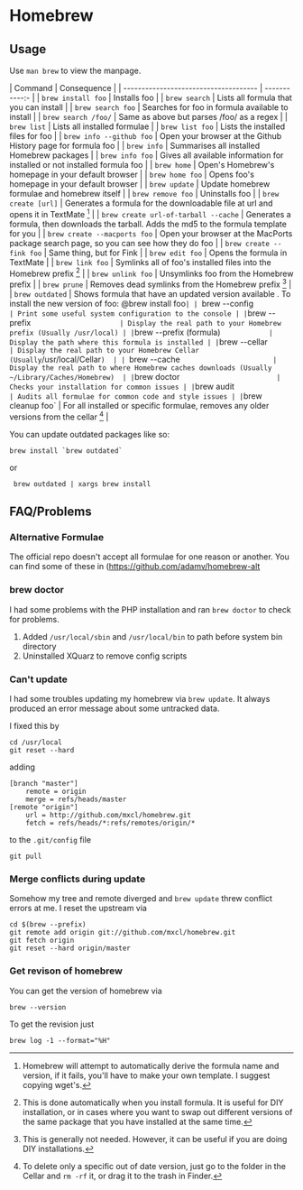 # Homebrew #

## Usage ##

Use `man brew` to view the manpage.

| Command 								| Consequence 	|
| ------------------------------------- | -----------:-	|
| `brew install foo`					| Installs foo 	|
| `brew search`							| Lists all formula that you can install |
| `brew search foo`						| Searches for foo in formula available to install |
| `brew search /foo/`					| Same as above but parses /foo/ as a regex |
| `brew list` 				  			| Lists all installed formulae |
| `brew list foo`			  			| Lists the installed files for foo |
| `brew info --github foo` 	  			| Open your browser at the Github History page for formula foo |
| `brew info` 				  			| Summarises all installed Homebrew packages |
| `brew info foo` 			  			| Gives all available information for installed or not installed formula foo |
| `brew home` 				  			| Open's Homebrew's homepage in your default browser |
| `brew home foo` 			  			| Opens foo's homepage in your default browser |
| `brew update` 						| Update homebrew formulae and homebrew itself |
| `brew remove foo`						| Uninstalls foo |
| `brew create [url]` 					| Generates a formula for the downloadable file at url and opens it in TextMate [^1] |
| `brew create url-of-tarball --cache` 	| Generates a formula, then downloads the tarball. Adds the md5 to the formula template for you |
| `brew create --macports foo` 			| Open your browser at the MacPorts package search page, so you can see how they do foo |
| `brew create --fink foo`				| Same thing, but for Fink |
| `brew edit foo`						| Opens the formula in TextMate |
| `brew link foo`						| Symlinks all of foo's installed files into the Homebrew prefix [^2] |
| `brew unlink foo`						| Unsymlinks foo from the Homebrew prefix |
| `brew prune`							| Removes dead symlinks from the Homebrew prefix [^3] |
| `brew outdated` 						| Shows formula that have an updated version available . To install the new version of foo: @brew install foo`|
| `brew --config` 						| Print some useful system configuration to the console |
| `brew --prefix` 						| Display the real path to your Homebrew prefix (Usually /usr/local) |
| `brew --prefix (formula)`				| Display the path where this formula is installed |
| `brew --cellar` 						| Display the real path to your Homebrew Cellar (Usually `/usr/local/Cellar`)  |
| `brew --cache` 						| Display the real path to where Homebrew caches downloads (Usually ~/Library/Caches/Homebrew)  |
| `brew doctor` 						| Checks your installation for common issues |
| `brew audit` 							| Audits all formulae for common code and style issues |
| `brew cleanup foo` 					| For all installed or specific formulae, removes any older versions from the cellar [^4] |

You can update outdated packages like so:

	brew install `brew outdated`

or

	 brew outdated | xargs brew install

## FAQ/Problems ##

### Alternative Formulae ###

The official repo doesn't accept all formulae for one reason or another. You can find some of these in (https://github.com/adamv/homebrew-alt

### brew doctor ###

I had some problems with the PHP installation and ran `brew doctor` to check for problems. 

1. Added `/usr/local/sbin` and `/usr/local/bin` to path before system bin directory
2. Uninstalled XQuarz to remove config scripts

[^1]: Homebrew will attempt to automatically derive the formula name and version, if it fails, you'll have to make your own template. I suggest copying wget's.
[^2]: This is done automatically when you install formula. It is useful for DIY installation, or in cases where you want to swap out different versions of the same package that you have installed at the same time.
[^3]: This is generally not needed. However, it can be useful if you are doing DIY installations.
[^4]: To delete only a specific out of date version, just go to the folder in the Cellar and `rm -rf` it, or drag it to the trash in Finder.

### Can't update ###

I had some troubles updating my homebrew via `brew update`. It always produced an error message about some untracked data.

I fixed this by 

	cd /usr/local
	git reset --hard

adding

	[branch "master"]
		remote = origin
		merge = refs/heads/master
	[remote "origin"]
	    url = http://github.com/mxcl/homebrew.git
	    fetch = refs/heads/*:refs/remotes/origin/*

to the `.git/config` file

	git pull

### Merge conflicts during update ###

Somehow my tree and remote diverged and `brew update` threw conflict errors at me. I reset the upstream via

	cd $(brew --prefix)
	git remote add origin git://github.com/mxcl/homebrew.git
	git fetch origin
	git reset --hard origin/master

### Get revison of homebrew ###

You can get the version of homebrew via

	brew --version

To get the revision just

	brew log -1 --format="%H"
